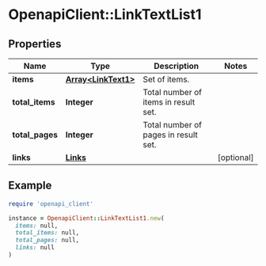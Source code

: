 # OpenapiClient::LinkTextList1

## Properties

| Name | Type | Description | Notes |
| ---- | ---- | ----------- | ----- |
| **items** | [**Array&lt;LinkText1&gt;**](LinkText1.md) | Set of items. |  |
| **total_items** | **Integer** | Total number of items in result set. |  |
| **total_pages** | **Integer** | Total number of pages in result set. |  |
| **links** | [**Links**](Links.md) |  | [optional] |

## Example

```ruby
require 'openapi_client'

instance = OpenapiClient::LinkTextList1.new(
  items: null,
  total_items: null,
  total_pages: null,
  links: null
)
```

